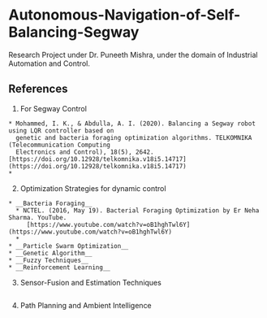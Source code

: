 # Autonomous-Navigation-of-Self-Balancing-Segway
Research Project under Dr. Puneeth Mishra, under the domain of Industrial Automation and Control.


## References

 1. For Segway Control
```
* Mohammed, I. K., & Abdulla, A. I. (2020). Balancing a Segway robot using LQR controller based on 
  genetic and bacteria foraging optimization algorithms. TELKOMNIKA (Telecommunication Computing 
  Electronics and Control), 18(5), 2642. [https://doi.org/10.12928/telkomnika.v18i5.14717](https://doi.org/10.12928/telkomnika.v18i5.14717)
* 
```

 2. Optimization Strategies for dynamic control
 
```
* __Bacteria Foraging__
  * NCTEL. (2016, May 19). Bacterial Foraging Optimization by Er Neha Sharma. YouTube. 
     [https://www.youtube.com/watch?v=oB1hghTwl6Y](https://www.youtube.com/watch?v=oB1hghTwl6Y)
  * 
* __Particle Swarm Optimization__
* __Genetic Algorithm__
* __Fuzzy Techniques__
* __Reinforcement Learning__
```

 3. Sensor-Fusion and Estimation Techniques
 ```

```

 4. Path Planning and Ambient Intelligence
```

```
